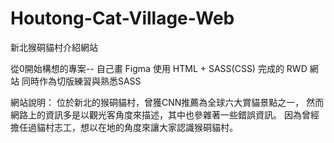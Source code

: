 # Houtong-Cat-Village-Web
新北猴硐貓村介紹網站

從0開始構想的專案--
自己畫 Figma
使用 HTML + SASS(CSS) 完成的 RWD 網站
同時作為切版練習與熟悉SASS

網站說明：
位於新北的猴硐貓村，曾獲CNN推薦為全球六大賞貓景點之一，
然而網路上的資訊多是以觀光客角度來描述，其中也參雜著一些錯誤資訊。
因為曾經擔任過貓村志工，想以在地的角度來讓大家認識猴硐貓村。



